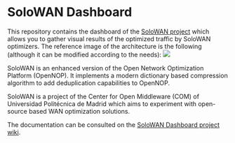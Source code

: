 # SoloWAN Dashboard

This repository contains the dashboard of the [SoloWAN project](https://github.com/centeropenmiddleware/solowan) which allows you to gather visual results of the optimized traffic by SoloWAN optimizers. The reference image of the architecture is the following (although it can be modified according to the needs):
![](https://raw.githubusercontent.com/centeropenmiddleware/solowan-dashboard/master/images/ReferenceImage.jpg)

SoloWAN is an enhanced version of the Open Network Optimization Platform (OpenNOP). It implements a modern dictionary based compression algorithm to add deduplication capabilities to OpenNOP. 

SoloWAN is a project of the Center for Open Middleware (COM) of Universidad Politécnica de Madrid which aims to experiment with open-source based WAN optimization solutions.

The documentation can be consulted on the [SoloWAN Dashboard project wiki](https://github.com/solowan/dashboard/wiki). 
